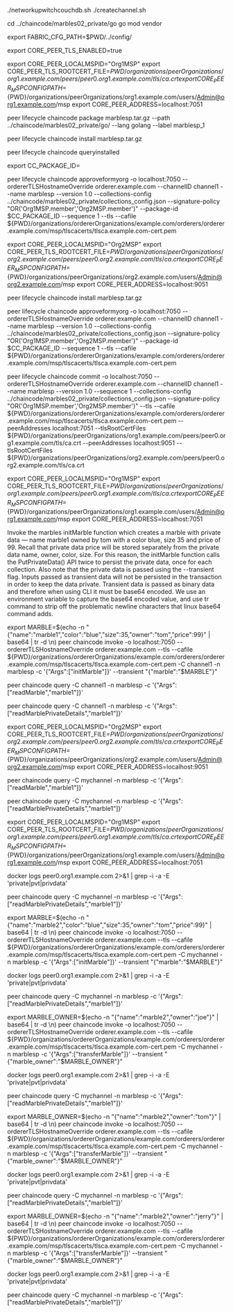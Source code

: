 ./networkupwitchcouchdb.sh
./createchannel.sh

cd ../chaincode/marbles02_private/go
go mod vendor

export FABRIC_CFG_PATH=$PWD/../config/

export CORE_PEER_TLS_ENABLED=true

export CORE_PEER_LOCALMSPID="Org1MSP"
export CORE_PEER_TLS_ROOTCERT_FILE=${PWD}/organizations/peerOrganizations/org1.example.com/peers/peer0.org1.example.com/tls/ca.crt
export CORE_PEER_MSPCONFIGPATH=${PWD}/organizations/peerOrganizations/org1.example.com/users/Admin@org1.example.com/msp
export CORE_PEER_ADDRESS=localhost:7051

peer lifecycle chaincode package marblesp.tar.gz --path ../chaincode/marbles02_private/go/ --lang golang --label marblesp_1

peer lifecycle chaincode install marblesp.tar.gz

peer lifecycle chaincode queryinstalled

export CC_PACKAGE_ID=

peer lifecycle chaincode approveformyorg -o localhost:7050 --ordererTLSHostnameOverride orderer.example.com --channelID channel1 --name marblesp --version 1.0 --collections-config ../chaincode/marbles02_private/collections_config.json --signature-policy "OR('Org1MSP.member','Org2MSP.member')" --package-id $CC_PACKAGE_ID --sequence 1 --tls --cafile ${PWD}/organizations/ordererOrganizations/example.com/orderers/orderer.example.com/msp/tlscacerts/tlsca.example.com-cert.pem

export CORE_PEER_LOCALMSPID="Org2MSP"
export CORE_PEER_TLS_ROOTCERT_FILE=${PWD}/organizations/peerOrganizations/org2.example.com/peers/peer0.org2.example.com/tls/ca.crt
export CORE_PEER_MSPCONFIGPATH=${PWD}/organizations/peerOrganizations/org2.example.com/users/Admin@org2.example.com/msp
export CORE_PEER_ADDRESS=localhost:9051

peer lifecycle chaincode install marblesp.tar.gz

peer lifecycle chaincode approveformyorg -o localhost:7050 --ordererTLSHostnameOverride orderer.example.com --channelID channel1 --name marblesp --version 1.0 --collections-config ../chaincode/marbles02_private/collections_config.json --signature-policy "OR('Org1MSP.member','Org2MSP.member')" --package-id $CC_PACKAGE_ID --sequence 1 --tls --cafile ${PWD}/organizations/ordererOrganizations/example.com/orderers/orderer.example.com/msp/tlscacerts/tlsca.example.com-cert.pem


peer lifecycle chaincode commit -o localhost:7050 --ordererTLSHostnameOverride orderer.example.com --channelID channel1 --name marblesp --version 1.0 --sequence 1 --collections-config ../chaincode/marbles02_private/collections_config.json --signature-policy "OR('Org1MSP.member','Org2MSP.member')" --tls --cafile ${PWD}/organizations/ordererOrganizations/example.com/orderers/orderer.example.com/msp/tlscacerts/tlsca.example.com-cert.pem --peerAddresses localhost:7051 --tlsRootCertFiles ${PWD}/organizations/peerOrganizations/org1.example.com/peers/peer0.org1.example.com/tls/ca.crt --peerAddresses localhost:9051 --tlsRootCertFiles ${PWD}/organizations/peerOrganizations/org2.example.com/peers/peer0.org2.example.com/tls/ca.crt

export CORE_PEER_LOCALMSPID="Org1MSP"
export CORE_PEER_TLS_ROOTCERT_FILE=${PWD}/organizations/peerOrganizations/org1.example.com/peers/peer0.org1.example.com/tls/ca.crt
export CORE_PEER_MSPCONFIGPATH=${PWD}/organizations/peerOrganizations/org1.example.com/users/Admin@org1.example.com/msp
export CORE_PEER_ADDRESS=localhost:7051


Invoke the marbles initMarble function which creates a marble with private data — name marble1 owned by tom with a color blue, size 35 and price of 99. Recall that private data price will be stored separately from the private data name, owner, color, size. For this reason, the initMarble function calls the PutPrivateData() API twice to persist the private data, once for each collection. Also note that the private data is passed using the --transient flag. Inputs passed as transient data will not be persisted in the transaction in order to keep the data private. Transient data is passed as binary data and therefore when using CLI it must be base64 encoded. We use an environment variable to capture the base64 encoded value, and use tr command to strip off the problematic newline characters that linux base64 command adds.

export MARBLE=$(echo -n "{\"name\":\"marble1\",\"color\":\"blue\",\"size\":35,\"owner\":\"tom\",\"price\":99}" | base64 | tr -d \\n)
peer chaincode invoke -o localhost:7050 --ordererTLSHostnameOverride orderer.example.com --tls --cafile ${PWD}/organizations/ordererOrganizations/example.com/orderers/orderer.example.com/msp/tlscacerts/tlsca.example.com-cert.pem -C channel1 -n marblesp -c '{"Args":["initMarble"]}' --transient "{\"marble\":\"$MARBLE\"}"


peer chaincode query -C channel1 -n marblesp -c '{"Args":["readMarble","marble1"]}'

peer chaincode query -C channel1 -n marblesp -c '{"Args":["readMarblePrivateDetails","marble1"]}'

export CORE_PEER_LOCALMSPID="Org2MSP"
export CORE_PEER_TLS_ROOTCERT_FILE=${PWD}/organizations/peerOrganizations/org2.example.com/peers/peer0.org2.example.com/tls/ca.crt
export CORE_PEER_MSPCONFIGPATH=${PWD}/organizations/peerOrganizations/org2.example.com/users/Admin@org2.example.com/msp
export CORE_PEER_ADDRESS=localhost:9051

peer chaincode query -C mychannel -n marblesp -c '{"Args":["readMarble","marble1"]}'

peer chaincode query -C mychannel -n marblesp -c '{"Args":["readMarblePrivateDetails","marble1"]}'

export CORE_PEER_LOCALMSPID="Org1MSP"
export CORE_PEER_TLS_ROOTCERT_FILE=${PWD}/organizations/peerOrganizations/org1.example.com/peers/peer0.org1.example.com/tls/ca.crt
export CORE_PEER_MSPCONFIGPATH=${PWD}/organizations/peerOrganizations/org1.example.com/users/Admin@org1.example.com/msp
export CORE_PEER_ADDRESS=localhost:7051

docker logs peer0.org1.example.com 2>&1 | grep -i -a -E 'private|pvt|privdata'

peer chaincode query -C mychannel -n marblesp -c '{"Args":["readMarblePrivateDetails","marble1"]}'

export MARBLE=$(echo -n "{\"name\":\"marble2\",\"color\":\"blue\",\"size\":35,\"owner\":\"tom\",\"price\":99}" | base64 | tr -d \\n)
peer chaincode invoke -o localhost:7050 --ordererTLSHostnameOverride orderer.example.com --tls --cafile ${PWD}/organizations/ordererOrganizations/example.com/orderers/orderer.example.com/msp/tlscacerts/tlsca.example.com-cert.pem -C mychannel -n marblesp -c '{"Args":["initMarble"]}' --transient "{\"marble\":\"$MARBLE\"}"

docker logs peer0.org1.example.com 2>&1 | grep -i -a -E 'private|pvt|privdata'

peer chaincode query -C mychannel -n marblesp -c '{"Args":["readMarblePrivateDetails","marble1"]}'

export MARBLE_OWNER=$(echo -n "{\"name\":\"marble2\",\"owner\":\"joe\"}" | base64 | tr -d \\n)
peer chaincode invoke -o localhost:7050 --ordererTLSHostnameOverride orderer.example.com --tls --cafile ${PWD}/organizations/ordererOrganizations/example.com/orderers/orderer.example.com/msp/tlscacerts/tlsca.example.com-cert.pem -C mychannel -n marblesp -c '{"Args":["transferMarble"]}' --transient "{\"marble_owner\":\"$MARBLE_OWNER\"}"

docker logs peer0.org1.example.com 2>&1 | grep -i -a -E 'private|pvt|privdata'

peer chaincode query -C mychannel -n marblesp -c '{"Args":["readMarblePrivateDetails","marble1"]}'

 export MARBLE_OWNER=$(echo -n "{\"name\":\"marble2\",\"owner\":\"tom\"}" | base64 | tr -d \\n)
peer chaincode invoke -o localhost:7050 --ordererTLSHostnameOverride orderer.example.com --tls --cafile ${PWD}/organizations/ordererOrganizations/example.com/orderers/orderer.example.com/msp/tlscacerts/tlsca.example.com-cert.pem -C mychannel -n marblesp -c '{"Args":["transferMarble"]}' --transient "{\"marble_owner\":\"$MARBLE_OWNER\"}"

docker logs peer0.org1.example.com 2>&1 | grep -i -a -E 'private|pvt|privdata'

peer chaincode query -C mychannel -n marblesp -c '{"Args":["readMarblePrivateDetails","marble1"]}'

export MARBLE_OWNER=$(echo -n "{\"name\":\"marble2\",\"owner\":\"jerry\"}" | base64 | tr -d \\n)
peer chaincode invoke -o localhost:7050 --ordererTLSHostnameOverride orderer.example.com --tls --cafile ${PWD}/organizations/ordererOrganizations/example.com/orderers/orderer.example.com/msp/tlscacerts/tlsca.example.com-cert.pem -C mychannel -n marblesp -c '{"Args":["transferMarble"]}' --transient "{\"marble_owner\":\"$MARBLE_OWNER\"}"

docker logs peer0.org1.example.com 2>&1 | grep -i -a -E 'private|pvt|privdata'

peer chaincode query -C mychannel -n marblesp -c '{"Args":["readMarblePrivateDetails","marble1"]}'



